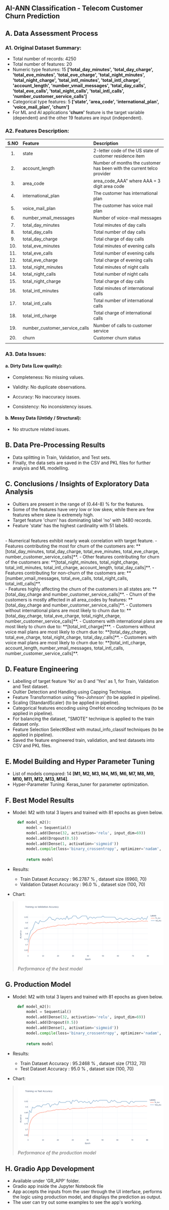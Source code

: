 ## AI-ANN Classification - Telecom Customer Churn Prediction


## A. Data Assessment Process   
### A1. Original Dataset Summary:
- Total number of records: 4250
- Total number of features: 20
- Numeric type features: 15 **['total_day_minutes', 'total_day_charge', 'total_eve_minutes', 'total_eve_charge', 'total_night_minutes', 'total_night_charge', 'total_intl_minutes', 'total_intl_charge', 'account_length', 'number_vmail_messages', 'total_day_calls', 'total_eve_calls', 'total_night_calls', 'total_intl_calls', 'number_customer_service_calls']**
- Categorical type features: 5 **['state', 'area_code', 'international_plan', 'voice_mail_plan', 'churn']**
- For ML and AI applications **'churn'** feature is the target variable (dependent) and the other 19 features are input (independent).

### A2. Features Description:
| S.NO | Feature                        | Description                                                              |
|:----:| :---                           | :---                                                                     |
| 1.   | state                          | 2-letter code of the US state of customer residence item                 |
| 2.   | account_length                 | Number of months the customer has been with the current telco provider   |
| 3.   | area_code                      | area_code_AAA" where AAA = 3 digit area code                             |
| 4.   | international_plan             | The customer has international plan                                      |
| 5.   | voice_mail_plan                | The customer has voice mail plan                                         |
| 6.   | number_vmail_messages          | Number of voice-mail messages                                            |
| 7.   | total_day_minutes              | Total minutes of day calls                                               |
| 8.   | total_day_calls                | Total number of day calls                                                |
| 9.   | total_day_charge               | Total charge of day calls                                                |
| 10.  | total_eve_minutes              | Total minutes of evening calls                                           |
| 11.  | total_eve_calls                | Total number of evening calls                                            |
| 12.  | total_eve_charge               | Total charge of evening calls                                            |
| 13.  | total_night_minutes            | Total minutes of night calls                                             |
| 14.  | total_night_calls              | Total number of night calls                                              |
| 15.  | total_night_charge             | Total charge of day calls                                                |
| 16.  | total_intl_minutes             | Total minutes of international calls                                     |
| 17.  | total_intl_calls               | Total number of international calls                                      |
| 18.  | total_intl_charge              | Total charge of international calls                                      |
| 19.  | number_customer_service_calls  | Number of calls to customer service                                      |
| 20.  | churn                          | Customer churn status                                                    |
|      |                                |                                                                          |

### A3. Data Issues:
#### a. Dirty Data (Low quality):
- Completeness: No missing values.
  
- Validity: No duplicate observations.

- Accuracy: No inaccuracy issues.

- Consistency: No inconsistency issues.

#### b. Messy Data (Untidy / Structural):
- No structure related issues.


## B. Data Pre-Processing Results
- Data splitting in Train, Validation, and Test sets.
- Finally, the data sets are saved in the CSV and PKL files for further analysis and ML modelling.


## C. Conclusions / Insights of Exploratory Data Analysis
- Oultiers are present in the range of (0.44-8) % for the features.
- Some of the features have very low or low skew, while there are few features where skew is extremely high.
- Target feature 'churn' has dominating label 'no' with 3480 records.
- Feature 'state' has the highest cardinality with 51 labels.     
<br>                
- Numerical features exhibit nearly weak correlation with target feature.
- Features contributing the most for churn of the customers are: **[total_day_minutes, total_day_charge, total_eve_minutes, total_eve_charge, number_customer_service_calls]**.
- Other features contributing for churn of the customers are: **[total_night_minutes, total_night_charge, total_intl_minutes, total_intl_charge, account_length, total_day_calls]**.
- Features contributing for non-churn of the customers are: **[number_vmail_messages, total_eve_calls, total_night_calls, total_intl_calls]**.                 
<br>               
- Features highly affecting the churn of the customers in all states are: **[total_day_charge and number_customer_service_calls]**.
- Churn of the customers is mostly affected in all area_codes by features: **[total_day_charge and number_customer_service_calls]**.
- Customers without international plans are most likely to churn due to: **[total_day_charge, total_eve_charge, total_night_charge, number_customer_service_calls]**.
- Customers with international plans are most likely to churn due to: **[total_intl_charge]***.
- Customers without voice mail plans are most likely to churn due to: **[total_day_charge, total_eve_charge, total_night_charge, total_day_calls]**.
- Customers with voice mail plans are most likely to churn due to: **[total_intl_charge, account_length, number_vmail_messages, total_intl_calls, number_customer_service_calls]**.


## D. Feature Engineering
- Labelling of target feature 'No' as 0 and 'Yes' as 1, for Train, Validation and Test dataset.
- Oultier Detection and Handling using Capping Technique.
- Feature Transformation using 'Yeo-Johnson' (to be applied in pipeline).
- Scaling (StandardScaler) (to be applied in pipeline).
- Categorical features encoding using OneHot encoding techniques (to be applied in pipeline).
- For balancing the dataset, "SMOTE" technique is applied to the train dataset only.
- Feature Selection SelectKBest with mutaul_info_classif techniques (to be applied in pipeline).
- Saved the feature engineered train, validation, and test datasets into CSV and PKL files.


## E. Model Building and Hyper Parameter Tuning
- List of models compared: 14 **[M1, M2, M3, M4, M5, M6, M7, M8, M9, M10, M11, M12, M13, M14]**.
- Hyper-Parameter Tuning: Keras_tuner for parameter optimization.


## F. Best Model Results
- Model: M2 with total 3 layers and trained with 81 epochs as given below.
  ```python
    def model_m2():
        model = Sequential()
        model.add(Dense(32, activation='relu', input_dim=69))
        model.add(Dropout(0.5))
        model.add(Dense(1, activation='sigmoid'))
        model.compile(loss='binary_crossentropy', optimizer='nadam', metrics=['accuracy'])
        
        return model
  ```

- Results:
  - Train Dataset Accuracy      : 96.2787 % , dataset size (6960, 70)
  - Validation Dataset Accuracy : 96.0 %    , dataset size (100, 70)
- Chart:
>![Best Model](./assets/img/res_best_model.png)
*Performance of the best model*  


## G. Production Model
- Model: M2 with total 3 layers and trained with 81 epochs as given below.
  ```python
    def model_m2():
        model = Sequential()
        model.add(Dense(32, activation='relu', input_dim=69))
        model.add(Dropout(0.5))
        model.add(Dense(1, activation='sigmoid'))
        model.compile(loss='binary_crossentropy', optimizer='nadam', metrics=['accuracy'])
        
        return model
  ```

- Results:
  - Train Dataset Accuracy : 95.2468 % , dataset size (7132, 70)
  - Test Dataset Accuracy  : 95.0 %    , dataset size (100, 70)
- Chart:
>![Production Model](./assets/img/res_prod_model.png)
*Performance of the production model*  


## H. Gradio App Development  
- Available under 'GR_APP' folder.
- Gradio app inside the Jupyter Notebook file
- App accepts the inputs from the user through the UI interface, performs the logic using production model, and displays the prediction as output.
- The user can try out some examples to see the app's working.
